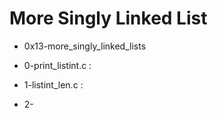 # More Singly Linked List

* 0x13-more_singly_linked_lists

* 0-print_listint.c :

* 1-listint_len.c :

* 2-